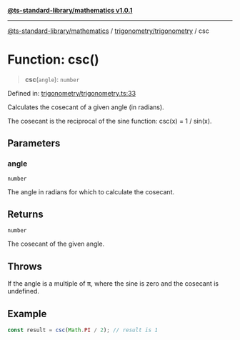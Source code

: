 [**@ts-standard-library/mathematics v1.0.1**](../../../README.md)

***

[@ts-standard-library/mathematics](../../../README.md) / [trigonometry/trigonometry](../README.md) / csc

# Function: csc()

> **csc**(`angle`): `number`

Defined in: [trigonometry/trigonometry.ts:33](https://github.com/gabaudette/ts-stdlib/blob/7333da76bc775fbabd0907ad8519b912cfc2fe26/packages/mathematics/src/trigonometry/trigonometry.ts#L33)

Calculates the cosecant of a given angle (in radians).

The cosecant is the reciprocal of the sine function: csc(x) = 1 / sin(x).

## Parameters

### angle

`number`

The angle in radians for which to calculate the cosecant.

## Returns

`number`

The cosecant of the given angle.

## Throws

If the angle is a multiple of π, where the sine is zero and the cosecant is undefined.

## Example

```typescript
const result = csc(Math.PI / 2); // result is 1
```
